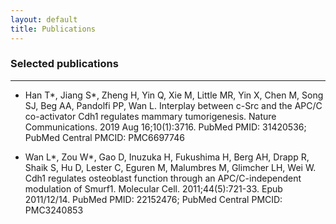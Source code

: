 ```yaml
---
layout: default
title: Publications
---
```


###  Selected publications
* * *

- Han T*, Jiang S*, Zheng H, Yin Q, Xie M, Little MR, Yin X, Chen M, Song SJ, Beg AA, Pandolfi PP, Wan L. Interplay between c-Src and the APC/C co-activator Cdh1 regulates mammary tumorigenesis. Nature Communications. 2019 Aug 16;10(1):3716. PubMed PMID: 31420536; PubMed Central PMCID: PMC6697746


- Wan L*, Zou W*, Gao D, Inuzuka H, Fukushima H, Berg AH, Drapp R, Shaik S, Hu D, Lester C, Eguren M, Malumbres M, Glimcher LH, Wei W. Cdh1 regulates osteoblast function through an APC/C-independent modulation of Smurf1. Molecular Cell. 2011;44(5):721-33. Epub 2011/12/14. PubMed PMID: 22152476; PubMed Central PMCID: PMC3240853
